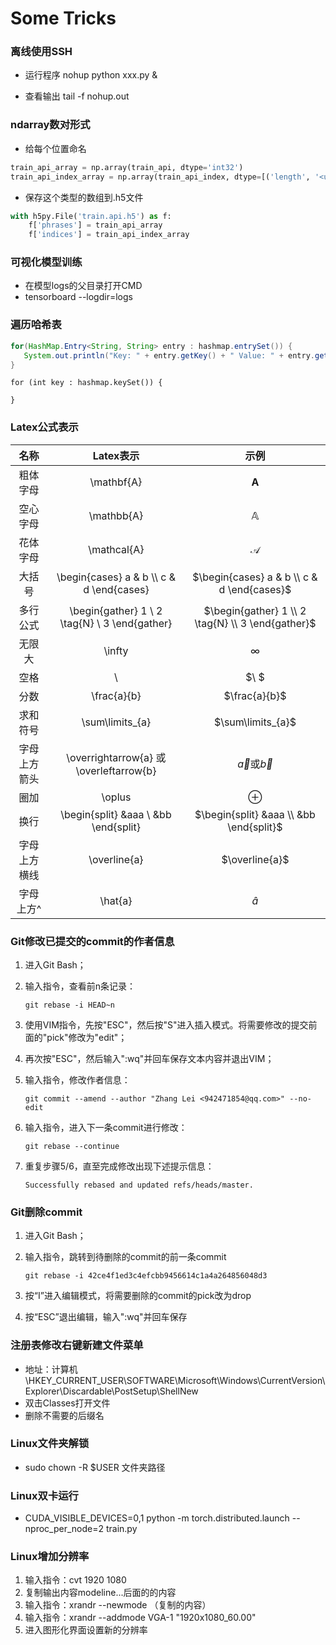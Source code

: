 # Some Tricks

### 离线使用SSH

- 运行程序 nohup python xxx.py & 

- 查看输出 tail -f nohup.out

### ndarray数对形式 

- 给每个位置命名

```python
train_api_array = np.array(train_api, dtype='int32')
train_api_index_array = np.array(train_api_index, dtype=[('length', '<u4'), ('pos', '<u4')])
```

- 保存这个类型的数组到.h5文件

```python
with h5py.File('train.api.h5') as f:
    f['phrases'] = train_api_array
    f['indices'] = train_api_index_array
```

### 可视化模型训练

- 在模型logs的父目录打开CMD
- tensorboard --logdir=logs

### 遍历哈希表

```java
for(HashMap.Entry<String, String> entry : hashmap.entrySet()) {
   System.out.println("Key: " + entry.getKey() + " Value: " + entry.getValue());
}
```

```
for (int key : hashmap.keySet()) {

}
```



### Latex公式表示

|     名称     |                    Latex表示                    |                       示例                        |
| :----------: | :---------------------------------------------: | :-----------------------------------------------: |
|   粗体字母   |                   \mathbf{A}                    |                   $\mathbf{A}$                    |
|   空心字母   |                   \mathbb{A}                    |                   $\mathbb{A}$                    |
|   花体字母   |                   \mathcal{A}                   |                   $\mathcal{A}$                   |
|    大括号    |   \begin{cases} a & b \\\\ c & d \end{cases}    |    $\begin{cases} a & b \\ c & d \end{cases}$     |
|   多行公式   | \begin{gather} 1 \\ 2 \tag{N} \\ 3 \end{gather} | $\begin{gather} 1 \\ 2 \tag{N} \\ 3 \end{gather}$ |
|    无限大    |                     \infty                      |                     $\infty$                      |
|     空格     |                        \                        |                       $\ $                        |
|     分数     |                   \frac{a}{b}                   |                   $\frac{a}{b}$                   |
|   求和符号   |                 \sum\limits_{a}                 |                 $\sum\limits_{a}$                 |
| 字母上方箭头 |     \overrightarrow{a} 或 \overleftarrow{b}     |     $\overrightarrow{a}$或$\overleftarrow{b}$     |
|     圈加     |                     \oplus                      |                     $\oplus$                      |
|     换行     |      \begin{split} &aaa \\ &bb \end{split}      |      $\begin{split} &aaa \\ &bb \end{split}$      |
| 字母上方横线 |                  \overline{a}                   |                  $\overline{a}$                   |
|  字母上方^   |                     \hat{a}                     |                     $\hat{a}$                     |

### Git修改已提交的commit的作者信息

1. 进入Git Bash；

2. 输入指令，查看前n条记录：

   ```
   git rebase -i HEAD~n
   ```
   
3. 使用VIM指令，先按"ESC"，然后按"S"进入插入模式。将需要修改的提交前面的"pick"修改为"edit"；

4. 再次按"ESC"，然后输入":wq"并回车保存文本内容并退出VIM；

5. 输入指令，修改作者信息：

   ```
   git commit --amend --author "Zhang Lei <942471854@qq.com>" --no-edit
   ```

6. 输入指令，进入下一条commit进行修改：

   ```
   git rebase --continue
   ```

7. 重复步骤5/6，直至完成修改出现下述提示信息：

   ```
   Successfully rebased and updated refs/heads/master.
   ```

### Git删除commit

1. 进入Git Bash；

2. 输入指令，跳转到待删除的commit的前一条commit

   ```
   git rebase -i 42ce4f1ed3c4efcbb9456614c1a4a264856048d3
   ```

3. 按“I”进入编辑模式，将需要删除的commit的pick改为drop

4. 按“ESC”退出编辑，输入":wq"并回车保存

### 注册表修改右键新建文件菜单

- 地址：计算机\HKEY_CURRENT_USER\SOFTWARE\Microsoft\Windows\CurrentVersion\Explorer\Discardable\PostSetup\ShellNew
- 双击Classes打开文件
- 删除不需要的后缀名

### Linux文件夹解锁

- sudo chown -R $USER 文件夹路径

### Linux双卡运行

- CUDA_VISIBLE_DEVICES=0,1 python -m torch.distributed.launch --nproc_per_node=2 train.py

### Linux增加分辨率

1. 输入指令：cvt 1920 1080
2. 复制输出内容modeline...后面的的内容
3. 输入指令：xrandr --newmode （复制的内容）
4. 输入指令：xrandr --addmode VGA-1 "1920x1080_60.00"
5. 进入图形化界面设置新的分辨率
